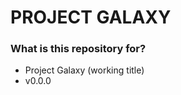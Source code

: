# PROJECT GALAXY #

### What is this repository for? ###

* Project Galaxy (working title)
* v0.0.0

